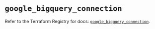 # `google_bigquery_connection`

Refer to the Terraform Registry for docs: [`google_bigquery_connection`](https://registry.terraform.io/providers/hashicorp/google/5.11.0/docs/resources/bigquery_connection).
